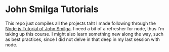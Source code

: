 # John Smilga Tutorials

This repo just compiles all the projects taht I made following through the
[Node.js Tutorial of John Smilga](https://www.udemy.com/course/nodejs-tutorial-and-projects-course). I need
a bit of a refresher for node, thus I'm taking up this course. I might also learn something new along the
way, such as best practices, since I did not delve in that deep in my last session with node.
